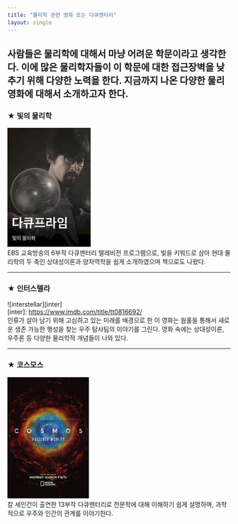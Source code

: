 ```yaml
---
title: "물리학 관련 영화 또는 다큐멘터리"
layout: single
---
```


사람들은 물리학에 대해서 마냥 어려운 학문이라고 생각한다. 이에 많은 물리학자들이 이 학문에 대한 접근장벽을 낮추기 위해 다양한 노력을 한다. 지금까지 나온 다양한 물리 영화에 대해서 소개하고자 한다.
---
### ★ 빛의 물리학
![physics_of_light](/assets/images/physics_of_light.jpg)
<br>EBS 교육방송의 6부작 다큐멘터리 텔레비전 프로그램으로, 빛을 키워드로 삼아 현대 물리학의 두 축인 상대성이론과 양자역학을 쉽게 소개하였으며 책으로도 나왔다.

---
### ★ 인터스텔라
![interstellar][inter] <br>
[inter]: https://www.imdb.com/title/tt0816692/
<br>인류가 살아 남기 위해 고심하고 있는 미래를 배경으로 한 이 영화는 웜홀을 통해서 새로운 생존 가능한 행성을 찾는 우주 탐사팀의 이야기를 그린다. 영화 속에는 상대성이론, 우주론 등 다양한 물리학적 개념들이 나와 있다.

---
### ★ 코스모스
[![cosmos](/assets/images/cosmos.jpg "더 자세한 내용을 원하시면 방문해 보세요")](https://en.wikipedia.org/wiki/Cosmos:_A_Spacetime_Odyssey)
<br>칼 세인건이 출연한 13부작 다큐멘터리로 천문학에 대해 이해하기 쉽게 설명하며, 과학적으로 우주와 인간의 관계를 이야기한다.
